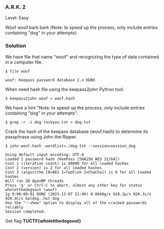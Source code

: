 ### A.R.K. 2

Level: Easy

Woof woof bark bark (Note: to speed up the process, only include entries containing "dog" in your attempts)

### Solution

We have file that name "woof" and recognizing the type of data contained in a computer file.

```
$ file woof

woof: Keepass password database 2.x KDBX
```

When need hash file using the keepass2john Python tool.

```
$ keepass2john woof > woof.hash
```
We have a hint "Note: to speed up the process, only include entries containing "dog" in your attempts". 

```
$ grep -r -i dog rockyou.txt > dog.txt
```

Crack the hash of the keepass database (woof.hash) to determine its passphrase using John the Ripper.

```
$ john woof.hash -wordlist=./dog.txt --session=session_dog

Using default input encoding: UTF-8
Loaded 1 password hash (KeePass [SHA256 AES 32/64])
Cost 1 (iteration count) is 60000 for all loaded hashes
Cost 2 (version) is 2 for all loaded hashes
Cost 3 (algorithm [0=AES 1=TwoFish 2=ChaCha]) is 0 for all loaded hashes
Will run 20 OpenMP threads
Press 'q' or Ctrl-C to abort, almost any other key for status
wholetthedogsout (woof)     
1g 0:00:00:01 DONE (2023-12-07 21:40) 0.8849g/s 920.3p/s 920.3c/s 920.3C/s baldog..hot dog
Use the "--show" option to display all of the cracked passwords reliably
Session completed.
```

Get flag **TUCTF{wholetthedogsout}**